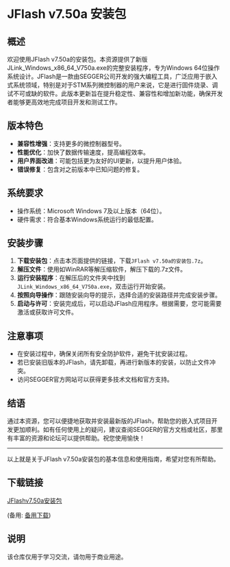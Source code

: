 # JFlash v7.50a 安装包

## 概述

欢迎使用JFlash v7.50a的安装包。本资源提供了新版JLink_Windows_x86_64_V750a.exe的完整安装程序，专为Windows 64位操作系统设计。JFlash是一款由SEGGER公司开发的强大编程工具，广泛应用于嵌入式系统领域，特别是对于STM系列微控制器的用户来说，它是进行固件烧录、调试不可或缺的软件。此版本更新旨在提升稳定性、兼容性和增加新功能，确保开发者能够更高效地完成项目开发和测试工作。

## 版本特色

- **兼容性增强**：支持更多的微控制器型号。
- **性能优化**：加快了数据传输速度，提高编程效率。
- **用户界面改进**：可能包括更为友好的UI更新，以提升用户体验。
- **错误修复**：包含对之前版本中已知问题的修复。

## 系统要求

- 操作系统：Microsoft Windows 7及以上版本（64位）。
- 硬件需求：符合基本Windows系统运行的最低配置。

## 安装步骤

1. **下载安装包**：点击本页面提供的链接，下载`JFlash v7.50a的安装包.7z`。
2. **解压文件**：使用如WinRAR等解压缩软件，解压下载的.7z文件。
3. **运行安装程序**：在解压后的文件夹中找到`JLink_Windows_x86_64_V750a.exe`，双击运行开始安装。
4. **按照向导操作**：跟随安装向导的提示，选择合适的安装路径并完成安装步骤。
5. **启动与许可**：安装完成后，可以启动JFlash应用程序。根据需要，您可能需要激活或获取许可文件。

## 注意事项

- 在安装过程中，确保关闭所有安全防护软件，避免干扰安装过程。
- 若已安装旧版本的JFlash，请先卸载，再进行新版本的安装，以防止文件冲突。
- 访问SEGGER官方网站可以获得更多技术文档和官方支持。

## 结语

通过本资源，您可以便捷地获取并安装最新版的JFlash，帮助您的嵌入式项目开发更加顺利。如有任何使用上的疑问，建议查阅SEGGER的官方文档或社区，那里有丰富的资源和论坛可以提供帮助。祝您使用愉快！

---

以上就是关于JFlash v7.50a安装包的基本信息和使用指南，希望对您有所帮助。

## 下载链接
[JFlashv7.50a安装包](https://pan.quark.cn/s/387d053e9721) 

(备用: [备用下载](https://pan.baidu.com/s/1AKhtpvmXVop94XHPEaK2pw?pwd=1234))

## 说明

该仓库仅用于学习交流，请勿用于商业用途。
